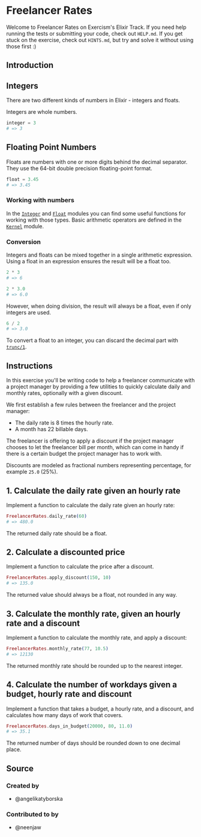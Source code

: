 # Freelancer Rates

Welcome to Freelancer Rates on Exercism's Elixir Track.
If you need help running the tests or submitting your code, check out `HELP.md`.
If you get stuck on the exercise, check out `HINTS.md`, but try and solve it without using those first :)

## Introduction

## Integers

There are two different kinds of numbers in Elixir - integers and floats.

Integers are whole numbers.

```elixir
integer = 3
# => 3
```

## Floating Point Numbers

Floats are numbers with one or more digits behind the decimal separator. They use the 64-bit double precision floating-point format.

```elixir
float = 3.45
# => 3.45
```

### Working with numbers

In the [`Integer`][integer-functions] and [`Float`][float-functions] modules you can find some useful functions for working with those types. Basic arithmetic operators are defined in the [`Kernel`][kernel-arithmetic-operators] module.

### Conversion

Integers and floats can be mixed together in a single arithmetic expression. Using a float in an expression ensures the result will be a float too.

```elixir
2 * 3
# => 6

2 * 3.0
# => 6.0
```

However, when doing division, the result will always be a float, even if only integers are used.

```elixir
6 / 2
# => 3.0
```

To convert a float to an integer, you can discard the decimal part with [`trunc/1`][trunc-1].

[integer-functions]: https://hexdocs.pm/elixir/Integer.html#functions
[float-functions]: https://hexdocs.pm/elixir/Float.html#functions
[kernel-arithmetic-operators]: https://hexdocs.pm/elixir/Kernel.html#*/2
[trunc-1]: https://hexdocs.pm/elixir/Kernel.html#trunc/1

## Instructions

In this exercise you'll be writing code to help a freelancer communicate with a project manager by providing a few utilities to quickly calculate daily and
monthly rates, optionally with a given discount.

We first establish a few rules between the freelancer and the project manager:

- The daily rate is 8 times the hourly rate.
- A month has 22 billable days.

The freelancer is offering to apply a discount if the project manager chooses to let the freelancer bill per month, which can come in handy if there is a certain budget the project manager has to work with.

Discounts are modeled as fractional numbers representing percentage, for example `25.0` (25%).

## 1. Calculate the daily rate given an hourly rate

Implement a function to calculate the daily rate given an hourly rate:

```elixir
FreelancerRates.daily_rate(60)
# => 480.0
```

The returned daily rate should be a float.

## 2. Calculate a discounted price

Implement a function to calculate the price after a discount.

```elixir
FreelancerRates.apply_discount(150, 10)
# => 135.0
```

The returned value should always be a float, not rounded in any way.

## 3. Calculate the monthly rate, given an hourly rate and a discount

Implement a function to calculate the monthly rate, and apply a discount:

```elixir
FreelancerRates.monthly_rate(77, 10.5)
# => 12130
```

The returned monthly rate should be rounded up to the nearest integer.

## 4. Calculate the number of workdays given a budget, hourly rate and discount

Implement a function that takes a budget, a hourly rate, and a discount, and calculates how many days of work that covers.

```elixir
FreelancerRates.days_in_budget(20000, 80, 11.0)
# => 35.1
```

The returned number of days should be rounded down to one decimal place.

## Source

### Created by

- @angelikatyborska

### Contributed to by

- @neenjaw